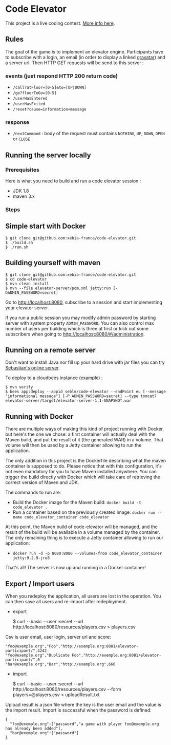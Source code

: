 # Code Elevator

This project is a live coding contest. [More info here](http://xebia-france.github.io/code-elevator).

## Rules

The goal of the game is to implement an elevator engine. Participants have to subscribe with a login, an email (in order
to display a linked [gravatar](http://www.gravatar.com)) and a server url. Then HTTP GET requests will be send to this
server :

### events (just respond HTTP 200 return code)

- `/call?atFloor=[0-5]&to=[UP|DOWN]`
- `/go?floorToGo=[0-5]`
- `/userHasEntered`
- `/userHasExited`
- `/reset?cause=information+message`

### response

- `/nextCommand` : body of the request must contains `NOTHING`, `UP`, `DOWN`, `OPEN` or `CLOSE`

## Running the server locally

### Prerequisites

Here is what you need to build and run a code elevator session :

- JDK 1.8
- maven 3.x

### Steps

## Simple start with Docker

    $ git clone git@github.com:xebia-france/code-elevator.git
    $ ./build.sh
    $ ./run.sh

## Building yourself with maven

    $ git clone git@github.com:xebia-france/code-elevator.git
    $ cd code-elevator
    $ mvn clean install
    $ mvn --file elevator-server/pom.xml jetty:run [-DADMIN_PASSWORD=secret]

Go to [http://localhost:8080](http://localhost:8080), subscribe to a session and start implementing your elevator
server.

If you run a public session you may modify admin password by starting server with system property `ADMIN_PASSWORD`. You
can also control max number of users per building which is three at first or kick out some subscribers when going to
[http://localhost:8080/#/administration](http://localhost:8080/#/administration).

## Running on a remote server

Don't want to install Java nor fill up your hard drive with jar files you can try
[Sebastian's online server](http://code-elevator.seblm.eu.cloudbees.net).

To deploy to a cloudbees instance (example) :

    $ mvn verify
    $ bees app:deploy --appid seblm/code-elevator --endPoint eu [--message "informational message"] [-P ADMIN_PASSWORD=secret] --type tomcat7 elevator-server/target/elevator-server-1.1-SNAPSHOT.war

## Running with Docker

There are multiple ways of making this kind of project running with Docker, but here's the one we chose: a first container will actually deal with the Maven build, and put the result of it (the generated WAR) in a volume. That volume will then be used by a Jetty container allowing to run the application.

The only addition in this project is the Dockerfile describing what the maven container is supposed to do. Please notice that with this configuration, it's not even mandatory for you to have Maven installed anywhere. You can trigger the build directly with Docker which will take care of retrieving the correct version of Maven and JDK.

The commands to run are:

- Build the Docker image for the Maven build: `docker build -t code_elevator .`
- Run a container based on the previously created image: `docker run --name code_elevator_container code_elevator`

At this point, the Maven build of code-elevator will be managed, and the result of the build will be available in a volume managed by the container. The only remaining thing is to execute a Jetty container allowing to run our application:

- `docker run -d -p 8080:8080 --volumes-from code_elevator_container jetty:9.2.9-jre8`

That's all! The server is now up and running in a Docker container!

## Export / Import users

When you redeploy the application, all users are lost in the operation. You can then save all users and re-import after redeployment.

- export


    $ curl --basic --user :secret --url http://localhost:8080/resources/players.csv > players.csv

Csv is user email, user login, server url and score:

    "foo@exemple.org","Foo","http://exemple.org:8081/elevator-participant/",4242
    "foo@exemple.org","Duplicate Foo","http://exemple.org:8081/elevator-participant/",0
    "bar@exemple.org","Bar","http://exemple.org",666

- import


    $ curl --basic --user :secret --url http://localhost:8080/resources/players.csv --form players=@players.csv > uploadResult.txt

Upload result is a json file where the key is the user email and the value is the import result. Import is successful when the password is defined:

    {
      "foo@exemple.org":["password","a game with player foo@exemple.org has already been added"],
      "bar@exemple.org":["password"]
    }
